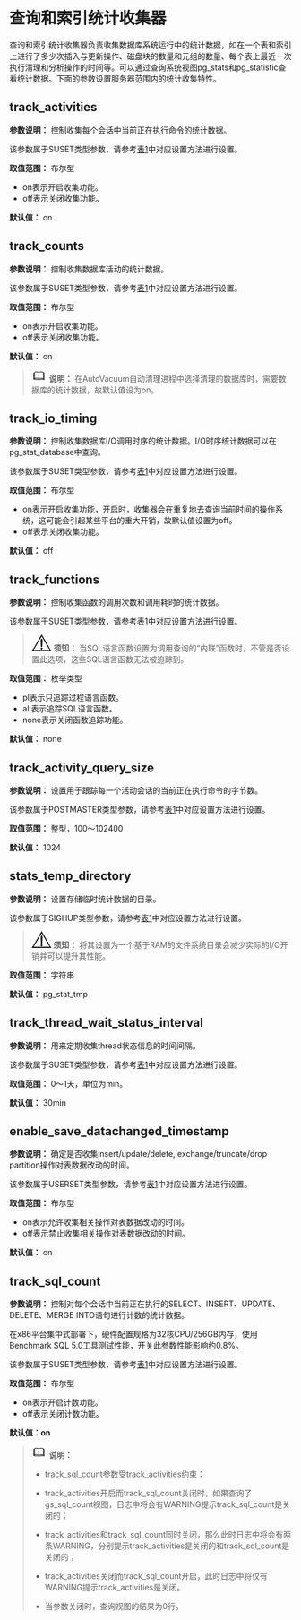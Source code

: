 # 查询和索引统计收集器<a name="ZH-CN_TOPIC_0289900686"></a>

查询和索引统计收集器负责收集数据库系统运行中的统计数据，如在一个表和索引上进行了多少次插入与更新操作、磁盘块的数量和元组的数量、每个表上最近一次执行清理和分析操作的时间等。可以通过查询系统视图pg\_stats和pg\_statistic查看统计数据。下面的参数设置服务器范围内的统计收集特性。

## track\_activities<a name="zh-cn_topic_0283136895_zh-cn_topic_0237124727_zh-cn_topic_0059779313_s7ae1b39207b14bb697df6bd9ee91e54b"></a>

**参数说明：** 控制收集每个会话中当前正在执行命令的统计数据。

该参数属于SUSET类型参数，请参考[表1](重设参数.md#zh-cn_topic_0237121562_zh-cn_topic_0059777490_t91a6f212010f4503b24d7943aed6d846)中对应设置方法进行设置。

**取值范围：** 布尔型

-   on表示开启收集功能。
-   off表示关闭收集功能。

**默认值：** on

## track\_counts<a name="zh-cn_topic_0283136895_zh-cn_topic_0237124727_zh-cn_topic_0059779313_s3f4fb0b1004041f69e1454c701952411"></a>

**参数说明：** 控制收集数据库活动的统计数据。

该参数属于SUSET类型参数，请参考[表1](重设参数.md#zh-cn_topic_0237121562_zh-cn_topic_0059777490_t91a6f212010f4503b24d7943aed6d846)中对应设置方法进行设置。

**取值范围：** 布尔型

-   on表示开启收集功能。
-   off表示关闭收集功能。

**默认值：** on

>![](public_sys-resources/icon-note.png) **说明：** 
>在AutoVacuum自动清理进程中选择清理的数据库时，需要数据库的统计数据，故默认值设为on。

## track\_io\_timing<a name="zh-cn_topic_0283136895_zh-cn_topic_0237124727_zh-cn_topic_0059779313_s1d78f16061f74c30a6459c7be772f86d"></a>

**参数说明：** 控制收集数据库I/O调用时序的统计数据。I/O时序统计数据可以在pg\_stat\_database中查询。

该参数属于SUSET类型参数，请参考[表1](重设参数.md#zh-cn_topic_0237121562_zh-cn_topic_0059777490_t91a6f212010f4503b24d7943aed6d846)中对应设置方法进行设置。

**取值范围：** 布尔型

-   on表示开启收集功能，开启时，收集器会在重复地去查询当前时间的操作系统，这可能会引起某些平台的重大开销，故默认值设置为off。
-   off表示关闭收集功能。

**默认值：** off

## track\_functions<a name="zh-cn_topic_0283136895_zh-cn_topic_0237124727_zh-cn_topic_0059779313_s4088de04d7354ed4aaf8a8829340b952"></a>

**参数说明：** 控制收集函数的调用次数和调用耗时的统计数据。

该参数属于SUSET类型参数，请参考[表1](重设参数.md#zh-cn_topic_0237121562_zh-cn_topic_0059777490_t91a6f212010f4503b24d7943aed6d846)中对应设置方法进行设置。

>![](public_sys-resources/icon-notice.png) **须知：** 
>当SQL语言函数设置为调用查询的“内联”函数时，不管是否设置此选项，这些SQL语言函数无法被追踪到。

**取值范围：** 枚举类型

-   pl表示只追踪过程语言函数。
-   all表示追踪SQL语言函数。
-   none表示关闭函数追踪功能。

**默认值：** none

## track\_activity\_query\_size<a name="zh-cn_topic_0283136895_zh-cn_topic_0237124727_zh-cn_topic_0059779313_sb3bdc911af0447d8aee56e6200ef505e"></a>

**参数说明：** 设置用于跟踪每一个活动会话的当前正在执行命令的字节数。

该参数属于POSTMASTER类型参数，请参考[表1](重设参数.md#zh-cn_topic_0237121562_zh-cn_topic_0059777490_t91a6f212010f4503b24d7943aed6d846)中对应设置方法进行设置。

**取值范围：** 整型，100～102400

**默认值：** 1024

## stats\_temp\_directory<a name="zh-cn_topic_0283136895_zh-cn_topic_0237124727_zh-cn_topic_0059779313_sdeb1e45821844e389d3045f40f8ac427"></a>

**参数说明：** 设置存储临时统计数据的目录。

该参数属于SIGHUP类型参数，请参考[表1](重设参数.md#zh-cn_topic_0237121562_zh-cn_topic_0059777490_t91a6f212010f4503b24d7943aed6d846)中对应设置方法进行设置。

>![](public_sys-resources/icon-notice.png) **须知：** 
>将其设置为一个基于RAM的文件系统目录会减少实际的I/O开销并可以提升其性能。

**取值范围：** 字符串

**默认值：** pg\_stat\_tmp

## track\_thread\_wait\_status\_interval<a name="zh-cn_topic_0283136895_zh-cn_topic_0237124727_zh-cn_topic_0059779313_sfbda1f47f4054e80b4e8624bd56c448b"></a>

**参数说明：** 用来定期收集thread状态信息的时间间隔。

该参数属于SUSET类型参数，请参考[表1](重设参数.md#zh-cn_topic_0237121562_zh-cn_topic_0059777490_t91a6f212010f4503b24d7943aed6d846)中对应设置方法进行设置。

**取值范围：** 0～1天，单位为min。

**默认值：** 30min

## enable\_save\_datachanged\_timestamp<a name="zh-cn_topic_0283136895_zh-cn_topic_0237124727_section05051855154013"></a>

**参数说明：** 确定是否收集insert/update/delete, exchange/truncate/drop partition操作对表数据改动的时间。

该参数属于USERSET类型参数，请参考[表1](重设参数.md#zh-cn_topic_0237121562_zh-cn_topic_0059777490_t91a6f212010f4503b24d7943aed6d846)中对应设置方法进行设置。

**取值范围：** 布尔型

-   on表示允许收集相关操作对表数据改动的时间。
-   off表示禁止收集相关操作对表数据改动的时间。

**默认值：** on


## track\_sql\_count<a name="zh-cn_topic_0283136895_zh-cn_topic_0237124727_section6524929122813"></a>

**参数说明：** 控制对每个会话中当前正在执行的SELECT、INSERT、UPDATE、DELETE、MERGE INTO语句进行计数的统计数据。

在x86平台集中式部署下，硬件配置规格为32核CPU/256GB内存，使用Benchmark SQL 5.0工具测试性能，开关此参数性能影响约0.8%。

该参数属于SUSET类型参数，请参考[表1](重设参数.md#zh-cn_topic_0237121562_zh-cn_topic_0059777490_t91a6f212010f4503b24d7943aed6d846)中对应设置方法进行设置。

**取值范围：** 布尔型

-   on表示开启计数功能。
-   off表示关闭计数功能。

**默认值：on**

>![](public_sys-resources/icon-note.png) **说明：** 
>
>-   track\_sql\_count参数受track\_activities约束：
>
>    -   track\_activities开启而track\_sql\_count关闭时，如果查询了gs\_sql\_count视图，日志中将会有WARNING提示track\_sql\_count是关闭的；
>
>    -   track\_activities和track\_sql\_count同时关闭，那么此时日志中将会有两条WARNING，分别提示track\_activities是关闭的和track\_sql\_count是关闭的；
>
>    -   track\_activities关闭而track\_sql\_count开启，此时日志中将仅有WARNING提示track\_activities是关闭。
>
>-   当参数关闭时，查询视图的结果为0行。

